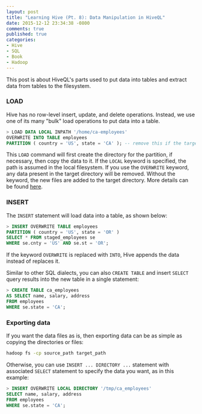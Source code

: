 ```yaml
---
layout: post
title: "Learning Hive (Pt. 8): Data Manipulation in HiveQL"
date: 2015-12-12 23:34:38 -0800
comments: true
published: true
categories: 
- Hive
- SQL
- Book
- Hadoop
---
```


<!--
{% img center /images/hive/cat.gif Cover %}

Chapter 5 of the book
-->

This post is about HiveQL's parts used to put data into tables and extract data from tables to the filesystem.

<!--more-->

### LOAD

Hive has no row-level insert, update, and delete operations. Instead, we use one of its many "bulk" load operations to put data into a table.

``` sql Hive LOAD
> LOAD DATA LOCAL INPATH '/home/ca-employees'
OVERWRITE INTO TABLE employees
PARTITION ( country = 'US', state = 'CA' ); -- remove this if the target is not partitioned
```

This `LOAD` command will first create the directory for the partition, if necessary, then copy the data to it.
If the `LOCAL` keyword is specified, the path is assumed in the local filesystem. 
If you use the `OVERWRITE` keyword, any data present in the target directory will be removed. 
Without the keyword, the new files are added to the target directory.
More details can be found [here](https://cwiki.apache.org/confluence/display/Hive/LanguageManual+DML).

### INSERT

The `INSERT` statement will load data into a table, as shown below:

``` sql Hive INSERT
> INSERT OVERWRITE TABLE employees
PARTITION ( country = 'US', state = 'OR' )
SELECT * FROM staged_employees se
WHERE se.cnty = 'US' AND se.st = 'OR';
```

If the keyword `OVERWRITE` is replaced with `INTO`, Hive appends the data instead of replaces it.

<!--
Hive also offers an alternative `INSERT` syntax that allows you to scan the input data once and split it multiple ways.

``` sql
> FROM staged_employees se
INSERT OVERWRITE TABLE employees
  PARTITION (country = 'US', state = 'OR')
SELECT * WHERE se.cnty = 'US' AND se.st = 'OR'
INSERT OVERWRITE TABLE employees
  PARTITION (country = 'US', state = 'CA')
  SELECT * WHERE se.cnty = 'US' AND se.st = 'CA'
INSERT OVERWRITE TABLE employees
  PARTITION (country = 'US', state = 'IL')
  SELECT * WHERE se.cnty = 'US' AND se.st = 'IL';
```
-->
Similar to other SQL dialects, you can also `CREATE TABLE` and insert `SELECT` query results into the new table in a single statement:

``` sql
> CREATE TABLE ca_employees
AS SELECT name, salary, address
FROM employees
WHERE se.state = 'CA';
```

<!--
### Dynamic partition

```
> INSERT OVERWRITE TABLE employees
PARTITION (country, state)
SELECT ..., se.cnty, se.st
FROM staged_employees se;
```

You can also mix dynamic and static partitions. The following query specifies a static value for the country (US) and a dynamic value for the state:

```
> INSERT OVERWRITE TABLE employees
PARTITION (country = 'US', state)
SELECT ..., se.cnty, se.st
FROM staged_employees se
WHERE se.cnty = 'US';
```

Dynamic partitioning is not enabled by default. When it is enabled, it works in “strict” mode by default.

``` plain Hive settings
> set hive.exec.dynamic.partition=true;
> set hive.exec.dynamic.partition.mode=nonstrict;
```
-->

### Exporting data

If you want the data files as is, then exporting data can be as simple as copying the directories or files:

``` bash
hadoop fs -cp source_path target_path
```

Otherwise, you can use `INSERT ... DIRECTORY ...` statement with associated `SELECT` statement to specify the data you want, as in this example:

``` sql Export from Hive
> INSERT OVERWRITE LOCAL DIRECTORY '/tmp/ca_employees'
SELECT name, salary, address
FROM employees
WHERE se.state = 'CA';
```
